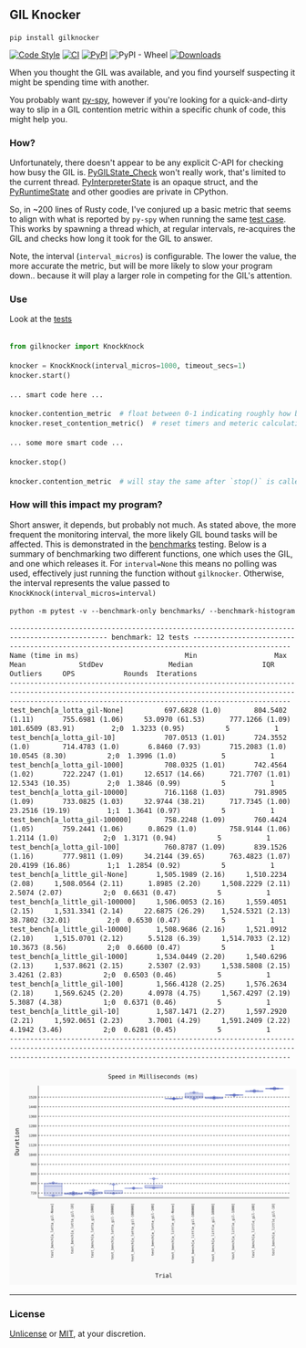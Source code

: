 ## GIL Knocker


`pip install gilknocker`


[![Code Style](https://img.shields.io/badge/code%20style-black-000000.svg)](https://github.com/python/black)
[![CI](https://github.com/milesgranger/gilknocker/actions/workflows/CI.yml/badge.svg?branch=main)](https://github.com/milesgranger/gilknocker/actions/workflows/CI.yml)
[![PyPI](https://img.shields.io/pypi/v/gilknocker.svg)](https://pypi.org/project/gilknocker)
![PyPI - Wheel](https://img.shields.io/pypi/wheel/gilknocker)
[![Downloads](https://pepy.tech/badge/gilknocker/month)](https://pepy.tech/project/gilknocker)


When you thought the GIL was available, and you find yourself suspecting it might be spending time
with another. 

You probably want [py-spy](https://github.com/benfred/py-spy), however if you're
looking for a quick-and-dirty way to slip in a GIL contention metric within a specific
chunk of code, this might help you.

### How?

Unfortunately, there doesn't appear to be any explicit C-API for checking how busy
the GIL is. [PyGILState_Check](https://docs.python.org/3/c-api/init.html#c.PyGILState_Check) 
won't really work, that's limited to the current thread. 
[PyInterpreterState](https://docs.python.org/3/c-api/init.html#c.PyGILState_Check) 
is an opaque struct, and the [PyRuntimeState](https://github.com/python/cpython/blob/main/Include/internal/pycore_pystate.h)
and other goodies are private in CPython.

So, in ~200 lines of Rusty code, I've conjured up a basic metric that seems 
to align with what is reported by `py-spy` when running the same [test case](./tests/test_knockknock.py).
This works by spawning a thread which, at regular intervals, re-acquires the GIL and checks 
how long it took for the GIL to answer.

Note, the interval (`interval_micros`) is configurable. The lower the value, the 
more accurate the metric, but will be more likely to slow your
program down.. because it will play a larger role in competing for the GIL's attention.

### Use

Look at the [tests](./tests)

```python

from gilknocker import KnockKnock

knocker = KnockKnock(interval_micros=1000, timeout_secs=1)
knocker.start()

... smart code here ...

knocker.contention_metric  # float between 0-1 indicating roughly how busy the GIL was.
knocker.reset_contention_metric()  # reset timers and meteric calculation

... some more smart code ...

knocker.stop()

knocker.contention_metric  # will stay the same after `stop()` is called.

```

### How will this impact my program?

Short answer, it depends, but probably not much. As stated above, the more frequent the 
monitoring interval, the more likely GIL bound tasks will be affected. This is demonstrated 
in the [benchmarks](./benchmarks) testing. Below is a summary of benchmarking two different 
functions, one which uses the GIL, and one which releases it. For `interval=None` this means 
no polling was used, effectively just running the function without `gilknocker`. Otherwise, 
the interval represents the value passed to `KnockKnock(interval_micros=interval)`

`python -m pytest -v --benchmark-only benchmarks/ --benchmark-histogram`

```
---------------------------------------------------------------------------------------------- benchmark: 12 tests ----------------------------------------------------------------------------------------------
Name (time in ms)                          Min                   Max                  Mean             StdDev                Median                 IQR            Outliers     OPS            Rounds  Iterations
-----------------------------------------------------------------------------------------------------------------------------------------------------------------------------------------------------------------
test_bench[a_lotta_gil-None]          697.6828 (1.0)        804.5402 (1.11)       755.6981 (1.06)     53.0970 (61.53)      777.1266 (1.09)     101.6509 (83.91)         2;0  1.3233 (0.95)          5           1
test_bench[a_lotta_gil-10]            707.0513 (1.01)       724.3552 (1.0)        714.4783 (1.0)       6.8460 (7.93)       715.2083 (1.0)       10.0545 (8.30)          2;0  1.3996 (1.0)           5           1
test_bench[a_lotta_gil-1000]          708.0325 (1.01)       742.4564 (1.02)       722.2247 (1.01)     12.6517 (14.66)      721.7707 (1.01)      12.5343 (10.35)         2;0  1.3846 (0.99)          5           1
test_bench[a_lotta_gil-10000]         716.1168 (1.03)       791.8905 (1.09)       733.0825 (1.03)     32.9744 (38.21)      717.7345 (1.00)      23.2516 (19.19)         1;1  1.3641 (0.97)          5           1
test_bench[a_lotta_gil-100000]        758.2248 (1.09)       760.4424 (1.05)       759.2441 (1.06)      0.8629 (1.0)        758.9144 (1.06)       1.2114 (1.0)           2;0  1.3171 (0.94)          5           1
test_bench[a_lotta_gil-100]           760.8787 (1.09)       839.1526 (1.16)       777.9811 (1.09)     34.2144 (39.65)      763.4823 (1.07)      20.4199 (16.86)         1;1  1.2854 (0.92)          5           1
test_bench[a_little_gil-None]       1,505.1989 (2.16)     1,510.2234 (2.08)     1,508.0564 (2.11)      1.8985 (2.20)     1,508.2229 (2.11)       2.5074 (2.07)          2;0  0.6631 (0.47)          5           1
test_bench[a_little_gil-100000]     1,506.0053 (2.16)     1,559.4051 (2.15)     1,531.3341 (2.14)     22.6875 (26.29)    1,524.5321 (2.13)      38.7802 (32.01)         2;0  0.6530 (0.47)          5           1
test_bench[a_little_gil-10000]      1,508.9686 (2.16)     1,521.0912 (2.10)     1,515.0701 (2.12)      5.5128 (6.39)     1,514.7033 (2.12)      10.3673 (8.56)          2;0  0.6600 (0.47)          5           1
test_bench[a_little_gil-1000]       1,534.0449 (2.20)     1,540.6296 (2.13)     1,537.8621 (2.15)      2.5307 (2.93)     1,538.5808 (2.15)       3.4261 (2.83)          2;0  0.6503 (0.46)          5           1
test_bench[a_little_gil-100]        1,566.4128 (2.25)     1,576.2634 (2.18)     1,569.6245 (2.20)      4.0978 (4.75)     1,567.4297 (2.19)       5.3087 (4.38)          1;0  0.6371 (0.46)          5           1
test_bench[a_little_gil-10]         1,587.1471 (2.27)     1,597.2920 (2.21)     1,592.0651 (2.23)      3.7001 (4.29)     1,591.2409 (2.22)       4.1942 (3.46)          2;0  0.6281 (0.45)          5           1
-----------------------------------------------------------------------------------------------------------------------------------------------------------------------------------------------------------------
```

![](./benchmarks/histogram.svg)

---

### License

[Unlicense](LICENSE) or [MIT](LICENSE-MIT), at your discretion.
